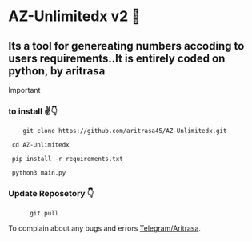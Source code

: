 
# AZ-Unlimitedx v2 🤩



## Its a tool for genereating numbers accoding to users requirements..It is entirely coded on python, by aritrasa


> [!IMPORTANT]
> 



### to install ✌️👇

        git clone https://github.com/aritrasa45/AZ-Unlimitedx.git

     cd AZ-Unlimitedx

     pip install -r requirements.txt

     python3 main.py


 ###  Update Reposetory 👇

          git pull



To complain about any bugs and errors [Telegram/Aritrasa](https://t.me/zsxxsz1).

